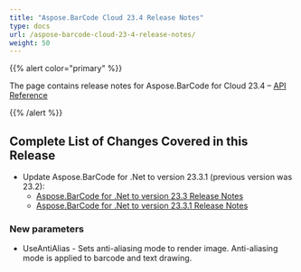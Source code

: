 ```yaml
---
title: "Aspose.BarCode Cloud 23.4 Release Notes"
type: docs
url: /aspose-barcode-cloud-23-4-release-notes/
weight: 50
---
```


{{% alert color="primary" %}}

The page contains release notes for Aspose.BarCode for Cloud 23.4 – [API Reference](https://apireference.aspose.cloud/barcode/)

{{% /alert %}}

## **Complete List of Changes Covered in this Release**

- Update Aspose.BarCode for .Net to version 23.3.1 (previous version was 23.2):
  - [Aspose.BarCode for .Net to version 23.3 Release Notes](https://docs.aspose.com/barcode/net/aspose-barcode-for-net-23-3-release-notes/)
  - [Aspose.BarCode for .Net to version 23.3.1 Release Notes](https://docs.aspose.com/barcode/net/aspose-barcode-for-net-23-3-1-release-notes/)

### **New parameters**

- UseAntiAlias - Sets anti-aliasing mode to render image. Anti-aliasing mode is applied to barcode and text drawing.
